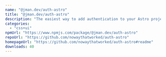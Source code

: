 ```yaml
---
name: "@jman.dev/auth-astro"
title: "@jman.dev/auth-astro"
description: "The easiest way to add authentication to your Astro project!"
categories:
  - "css+ui"
npmUrl: "https://www.npmjs.com/package/@jman.dev/auth-astro"
repoUrl: "https://github.com/nowaythatworked/auth-astro"
homepageUrl: "https://github.com/nowaythatworked/auth-astro#readme"
downloads: 40
---
```

